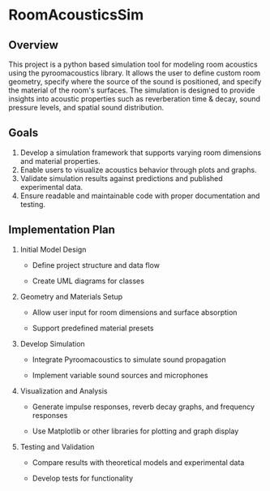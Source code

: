 # RoomAcousticsSim
## Overview
This project is a python based simulation tool for modeling room acoustics using the pyroomacoustics library. It allows the user to define custom room geometry, specify where the source of the sound is positioned, and specify the material of the room's surfaces. The simulation is designed to provide insights into acoustic properties such as reverberation time & decay, sound pressure levels, and spatial sound distribution.

## Goals
1. Develop a simulation framework that supports varying room dimensions and material properties.
2. Enable users to visualize acoustics behavior through plots and graphs.
3. Validate simulation results against predictions and published experimental data.
4. Ensure readable and maintainable code with proper documentation and testing.

## Implementation Plan
1. Initial Model Design
    * Define project structure and data flow

    * Create UML diagrams for classes
    

2. Geometry and Materials Setup
    * Allow user input for room dimensions and surface absorption 

    * Support predefined material presets
      

3. Develop Simulation 
    * Integrate Pyroomacoustics to simulate sound propagation

    * Implement variable sound sources and microphones
      

4. Visualization and Analysis
    * Generate impulse responses, reverb decay graphs, and frequency responses

    * Use Matplotlib or other libraries for plotting and graph display
      

5. Testing and Validation
    * Compare results with theoretical models and experimental data

    * Develop tests for functionality


